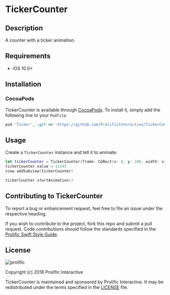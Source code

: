 # TickerCounter

## Description

A counter with a ticker animation.

## Requirements

* iOS 10.0+

## Installation

### CocoaPods
TickerCounter is available through [CocoaPods](http://cocoapods.org). To install
it, simply add the following line to your `Podfile`:


```ruby
pod 'Ticker', :git => 'https://github.com/ProlificInteractive/TickerCounter.git', :tag => '0.1.0'
```

## Usage

Create a `TickerCounter` instance and tell it to animate:

```swift
let tickerCounter = TickerCounter(frame: CGRect(x: 0, y: 100, width: view.frame.width, height: 65))
tickerCounter.value = 12345
view.addSubview(tickerCounter)

tickerCounter.startAnimation()
```

## Contributing to TickerCounter

To report a bug or enhancement request, feel free to file an issue under the respective heading.

If you wish to contribute to the project, fork this repo and submit a pull request. Code contributions should follow the standards specified in the [Prolific Swift Style Guide](https://github.com/prolificinteractive/swift-style-guide).

## License

![prolific](https://s3.amazonaws.com/prolificsitestaging/logos/Prolific_Logo_Full_Color.png)

Copyright (c) 2018 Prolific Interactive

TickerCounter is maintained and sponsored by Prolific Interactive. It may be redistributed under the terms specified in the [LICENSE] file.

[LICENSE]: ./LICENSE